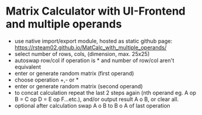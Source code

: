 # Matrix Calculator with UI-Frontend and multiple operands

+ use native import/export module, hosted as static github page:  https://rsteam02.github.io/MatCalc_with_multiple_operands/
+ select number of rows, cols, (dimension, max. 25x25)
+ autoswap row/col if operation is * and number of row/col aren't equivalent  
+ enter or generate random matrix (first operand)
+ choose operation +,- or *
+ enter or generate random matrix (second operand)
+ to concat calculation repeat the last 2 steps again (nth operand eg. A op B = C op D = E op F...etc.), and/or output result A o B, or clear all.
+ optional after calculation swap A o B to B o A of last operation      